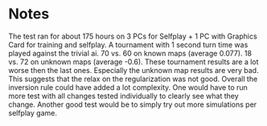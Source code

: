 # Notes

The test ran for about 175 hours on 3 PCs for Selfplay + 1 PC with Graphics Card for training and selfplay.
A tournament with 1 second turn time was played against the trivial ai.
70 vs. 60 on known maps (average 0.077).
18 vs. 72 on unknown maps (average -0.6).
These tournament results are a lot worse then the last ones. Especially the unknown map results are very bad.
This suggests that the relax on the regularization was not good. Overall the inversion rule could have added
a lot complexity. One would have to run more test with all changes tested individually to clearly see what they
change.
Another good test would be to simply try out more simulations per selfplay game.
